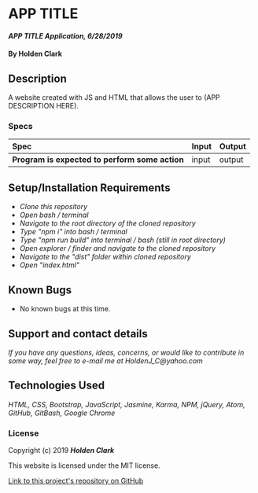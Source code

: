 # APP TITLE

#### _APP TITLE Application, 6/28/2019_

#### By **Holden Clark**

## Description

A website created with JS and HTML that allows the user to (APP DESCRIPTION HERE).

### Specs
| Spec | Input | Output |
| :-------------     | :------------- | :------------- |
| **Program is expected to perform some action** | input | output |

## Setup/Installation Requirements

* _Clone this repository_
* _Open bash / terminal_
* _Navigate to the root directory of the cloned repository_
* _Type "npm i" into bash / terminal_
* _Type "npm run build" into terminal / bash (still in root directory)_
* _Open explorer / finder and navigate to the cloned repository_
* _Navigate to the "dist" folder within cloned repository_
* _Open "index.html"_

## Known Bugs
* No known bugs at this time.

## Support and contact details

_If you have any questions, ideas, concerns, or would like to contribute in some way, feel free to e-mail me at HoldenJ_C@yahoo.com_

## Technologies Used
_HTML,_
_CSS,_
_Bootstrap,_
_JavaScript,_
_Jasmine,_
_Karma,_
_NPM,_
_jQuery,_
_Atom,_
_GitHub,_
_GitBash,_
_Google Chrome_

### License

Copyright (c) 2019 **_Holden Clark_**

This website is licensed under the MIT license.

[Link to this project's repository on GitHub](https://github.com/HoldenJC/URL-HERE)
